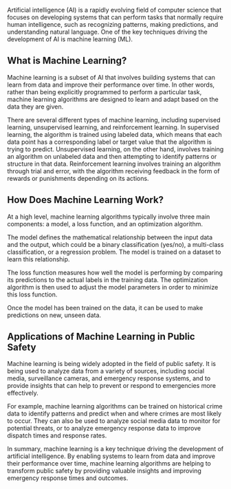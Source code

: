 
Artificial intelligence (AI) is a rapidly evolving field of computer science that focuses on developing systems that can perform tasks that normally require human intelligence, such as recognizing patterns, making predictions, and understanding natural language. One of the key techniques driving the development of AI is machine learning (ML).

What is Machine Learning?
-------------------------

Machine learning is a subset of AI that involves building systems that can learn from data and improve their performance over time. In other words, rather than being explicitly programmed to perform a particular task, machine learning algorithms are designed to learn and adapt based on the data they are given.

There are several different types of machine learning, including supervised learning, unsupervised learning, and reinforcement learning. In supervised learning, the algorithm is trained using labeled data, which means that each data point has a corresponding label or target value that the algorithm is trying to predict. Unsupervised learning, on the other hand, involves training an algorithm on unlabeled data and then attempting to identify patterns or structure in that data. Reinforcement learning involves training an algorithm through trial and error, with the algorithm receiving feedback in the form of rewards or punishments depending on its actions.

How Does Machine Learning Work?
-------------------------------

At a high level, machine learning algorithms typically involve three main components: a model, a loss function, and an optimization algorithm.

The model defines the mathematical relationship between the input data and the output, which could be a binary classification (yes/no), a multi-class classification, or a regression problem. The model is trained on a dataset to learn this relationship.

The loss function measures how well the model is performing by comparing its predictions to the actual labels in the training data. The optimization algorithm is then used to adjust the model parameters in order to minimize this loss function.

Once the model has been trained on the data, it can be used to make predictions on new, unseen data.

Applications of Machine Learning in Public Safety
-------------------------------------------------

Machine learning is being widely adopted in the field of public safety. It is being used to analyze data from a variety of sources, including social media, surveillance cameras, and emergency response systems, and to provide insights that can help to prevent or respond to emergencies more effectively.

For example, machine learning algorithms can be trained on historical crime data to identify patterns and predict when and where crimes are most likely to occur. They can also be used to analyze social media data to monitor for potential threats, or to analyze emergency response data to improve dispatch times and response rates.

In summary, machine learning is a key technique driving the development of artificial intelligence. By enabling systems to learn from data and improve their performance over time, machine learning algorithms are helping to transform public safety by providing valuable insights and improving emergency response times and outcomes.
